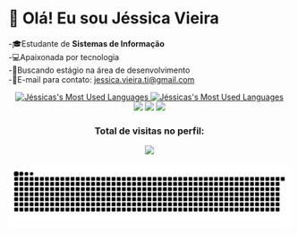 # 👋 Olá! Eu sou Jéssica Vieira

-🎓Estudante de **Sistemas de Informação**  
-💻Apaixonada por tecnologia  
-🚀Buscando estágio na área de desenvolvimento  
-📧E-mail para contato: jessica.vieira.ti@gmail.com
<div align="center">
  <a href="https://github.com/jessicavisou">
     <img height="180em" src="http://github-profile-summary-cards.vercel.app/api/cards/stats?username=jessicavisou&theme=nord_dark" alt="Jéssicas's Most Used Languages"/>
    <img height="180em" src="http://github-profile-summary-cards.vercel.app/api/cards/most-commit-language?username=jessicavisou&theme=nord_dark" alt="Jéssicas's Most Used Languages"/>


  </a>
</div>
<div align="center">  
  <a href="https://instagram.com/jessica.vieirasouza" target="_blank"><img src="https://img.shields.io/badge/-Instagram-%23E4405F?style=for-the-badge&logo=instagram&logoColor=white" target="_blank"></a> 	
  <a href = "mailto:jessica.vieira.ti@gmail.com"><img src="https://img.shields.io/badge/-Gmail-%23333?style=for-the-badge&logo=gmail&logoColor=white" target="_blank"></a>
  <a href="https://www.linkedin.com/in/jéssica-vieira-de-souza-1456a3176/" target="_blank"><img src="https://img.shields.io/badge/-LinkedIn-%230077B5?style=for-the-badge&logo=linkedin&logoColor=white" target="_blank"></a> 
</div>
  <h3><p align="center">Total de visitas no perfil:</p>
<p align="center">
    <img alingn="center" src="https://profile-counter.glitch.me/jessicavisou/count.svg"/>
</p>
     
 <div align="center">
    
   ![Snake animation](https://github.com/jessicavisou/jessicavisou/blob/main/.github/workflows/github-contribution-grid-snake.svg)

  </div>

